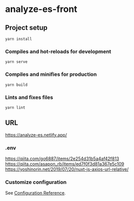 # analyze-es-front

## Project setup
```
yarn install
```

### Compiles and hot-reloads for development
```
yarn serve
```

### Compiles and minifies for production
```
yarn build
```

### Lints and fixes files
```
yarn lint
```

## URL

https://analyze-es.netlify.app/

### .env
https://qiita.com/go6887/items/2e254d31b5a4af42f813  
https://qiita.com/asapon_rb/items/ed7f0f3d81a367e5c109  
https://yoshinorin.net/2019/07/20/nuxt-js-axios-url-relative/

### Customize configuration
See [Configuration Reference](https://cli.vuejs.org/config/).
